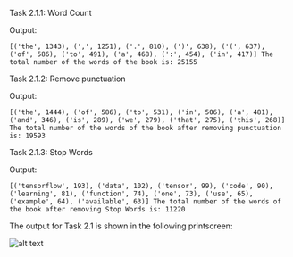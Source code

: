 Task 2.1.1: Word Count

Output:

`[('the', 1343), (',', 1251), ('.', 810), (')', 638), ('(', 637), ('of', 586), ('to', 491), ('a', 468), (':', 454), ('in', 417)]
The total number of the words of the book is: 25155`


Task 2.1.2: Remove punctuation

Output: 

`[('the', 1444), ('of', 586), ('to', 531), ('in', 506), ('a', 481), ('and', 346), ('is', 289), ('we', 279), ('that', 275), ('this', 268)]
The total number of the words of the book after removing punctuation is: 19593`


Task 2.1.3: Stop Words

Output:

`[('tensorflow', 193), ('data', 102), ('tensor', 99), ('code', 90), ('learning', 81), ('function', 74), ('one', 73), ('use', 65), ('example', 64), ('available', 63)]
The total number of the words of the book after removing Stop Words is: 11220`

The output for Task 2.1 is shown in the following  printscreen:

![alt text](CLOUD-COMPUTING-CLASS-2018/Lab2/Lab2.1_Output.png)






